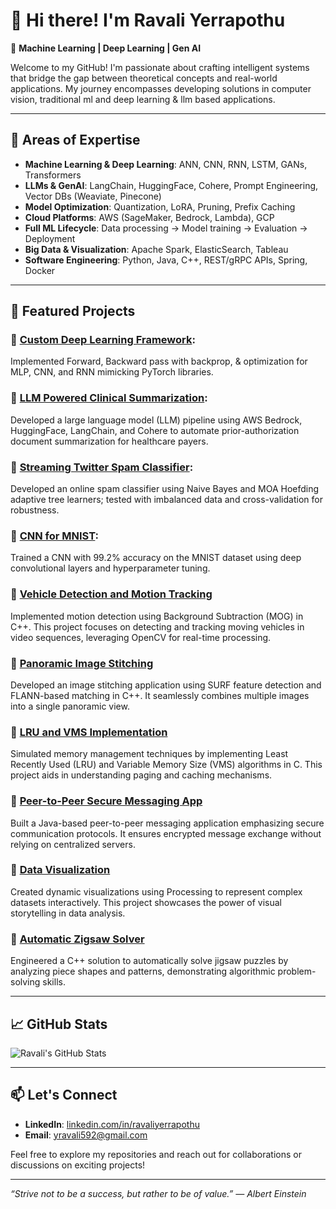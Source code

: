 # 👋 Hi there! I'm Ravali Yerrapothu

🚀 **Machine Learning | Deep Learning | Gen AI**

Welcome to my GitHub! I'm passionate about crafting intelligent systems that bridge the gap between theoretical concepts and real-world applications. My journey encompasses developing solutions in computer vision, traditional ml and deep learning & llm based applications.

---

## 🔬 Areas of Expertise
- **Machine Learning & Deep Learning**: ANN, CNN, RNN, LSTM, GANs, Transformers
- **LLMs & GenAI**: LangChain, HuggingFace, Cohere, Prompt Engineering, Vector DBs (Weaviate, Pinecone)
- **Model Optimization**: Quantization, LoRA, Pruning, Prefix Caching
- **Cloud Platforms**: AWS (SageMaker, Bedrock, Lambda), GCP
- **Full ML Lifecycle**: Data processing → Model training → Evaluation → Deployment
- **Big Data & Visualization**: Apache Spark, ElasticSearch, Tableau
- **Software Engineering**: Python, Java, C++, REST/gRPC APIs, Spring, Docker

---

## 📌 Featured Projects

### 🔹 [Custom Deep Learning Framework](#): 
Implemented Forward, Backward pass with backprop, & optimization for MLP, CNN, and RNN mimicking PyTorch libraries. 

### 🔹 [LLM Powered Clinical Summarization](#): 
Developed a large language model (LLM) pipeline using AWS Bedrock, HuggingFace, LangChain, and Cohere to automate prior-authorization document summarization for healthcare payers.

### 🔹 [Streaming Twitter Spam Classifier](#): 
Developed an online spam classifier using Naive Bayes and MOA Hoefding adaptive tree learners; tested with imbalanced data and cross-validation for robustness.

### 🔹 [CNN for MNIST](#): 
Trained a CNN with 99.2% accuracy on the MNIST dataset using deep convolutional layers and hyperparameter tuning.

### 🔹 [Vehicle Detection and Motion Tracking](https://github.com/ry639a/Vehicle-detection-and-Motion-tracking)
Implemented motion detection using Background Subtraction (MOG) in C++. This project focuses on detecting and tracking moving vehicles in video sequences, leveraging OpenCV for real-time processing.

### 🔹 [Panoramic Image Stitching](https://github.com/ry639a/Panoramic-Stiching)
Developed an image stitching application using SURF feature detection and FLANN-based matching in C++. It seamlessly combines multiple images into a single panoramic view.

### 🔹 [LRU and VMS Implementation](https://github.com/ry639a/LRU-and-VMS-Implementation)
Simulated memory management techniques by implementing Least Recently Used (LRU) and Variable Memory Size (VMS) algorithms in C. This project aids in understanding paging and caching mechanisms.

### 🔹 [Peer-to-Peer Secure Messaging App](https://github.com/ry639a/Peer-to-Peer-Secure-Messaging-App)
Built a Java-based peer-to-peer messaging application emphasizing secure communication protocols. It ensures encrypted message exchange without relying on centralized servers.

### 🔹 [Data Visualization](https://github.com/ry639a/DataVisualization)
Created dynamic visualizations using Processing to represent complex datasets interactively. This project showcases the power of visual storytelling in data analysis.

### 🔹 [Automatic Zigsaw Solver](https://github.com/ry639a/Automatic-Zigsaw-Solver)
Engineered a C++ solution to automatically solve jigsaw puzzles by analyzing piece shapes and patterns, demonstrating algorithmic problem-solving skills.


---

## 📈 GitHub Stats

![Ravali's GitHub Stats](https://github-readme-stats.vercel.app/api?username=ry639a&show_icons=true&theme=radical)

---

## 📫 Let's Connect

- **LinkedIn**: [linkedin.com/in/ravaliyerrapothu](https://www.linkedin.com/in/ravaliyerrapothu/)
- **Email**: yravali592@gmail.com

Feel free to explore my repositories and reach out for collaborations or discussions on exciting projects!

---

_“Strive not to be a success, but rather to be of value.” — Albert Einstein_
